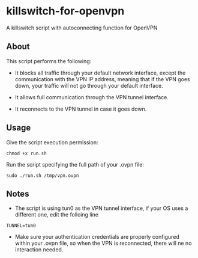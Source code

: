 # killswitch-for-openvpn
A killswitch script with autoconnecting function for OpenVPN

## About

This script performs the following:

* It blocks all traffic through your default network interface, except the communication with the VPN IP address, meaning that if the VPN goes down, your traffic will not go through your default interface. 

* It allows full communication through the VPN tunnel interface.

* It reconnects to the VPN tunnel in case it goes down.

## Usage

Give the script execution permission:

```shell
chmod +x run.sh
```

Run the script specifying the full path of your .ovpn file:

```shell
sudo ./run.sh /tmp/vpn.ovpn
```

## Notes

* The script is using tun0 as the VPN tunnel interface, if your OS uses a different one, edit the folloing line
```shell
TUNNEL=tun0
```

* Make sure your authentication credentials are properly configured within your .ovpn file, so when the VPN is reconnected, there will ne no interaction needed.
